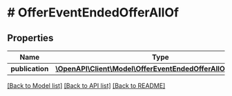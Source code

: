 # # OfferEventEndedOfferAllOf

## Properties

Name | Type | Description | Notes
------------ | ------------- | ------------- | -------------
**publication** | [**\OpenAPI\Client\Model\OfferEventEndedOfferAllOfPublication**](OfferEventEndedOfferAllOfPublication.md) |  | 

[[Back to Model list]](../../README.md#documentation-for-models) [[Back to API list]](../../README.md#documentation-for-api-endpoints) [[Back to README]](../../README.md)



